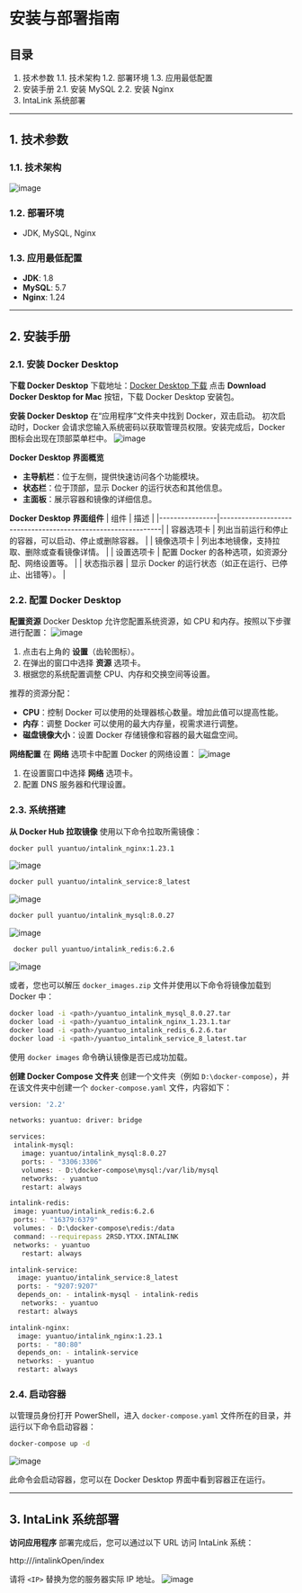 # 安装与部署指南

## 目录
1. 技术参数
   1.1. 技术架构
   1.2. 部署环境
   1.3. 应用最低配置
2. 安装手册
   2.1. 安装 MySQL
   2.2. 安装 Nginx
3. IntaLink 系统部署

---

## 1. 技术参数

### 1.1. 技术架构
![image](https://github.com/user-attachments/assets/0dae9956-b525-47bf-88f0-f1fd8df742b4)

### 1.2. 部署环境
- JDK, MySQL, Nginx

### 1.3. 应用最低配置
- **JDK**: 1.8
- **MySQL**: 5.7
- **Nginx**: 1.24

---

## 2. 安装手册

### 2.1. 安装 Docker Desktop

**下载 Docker Desktop**
下载地址：[Docker Desktop 下载](https://www.docker.com/products/docker-desktop)
点击 **Download Docker Desktop for Mac** 按钮，下载 Docker Desktop 安装包。

**安装 Docker Desktop**
在“应用程序”文件夹中找到 Docker，双击启动。
初次启动时，Docker 会请求您输入系统密码以获取管理员权限。安装完成后，Docker 图标会出现在顶部菜单栏中。
![image](https://github.com/user-attachments/assets/27b1fabc-8e0d-4431-a515-d5c9a7be514a)

**Docker Desktop 界面概览**
- **主导航栏**：位于左侧，提供快速访问各个功能模块。
- **状态栏**：位于顶部，显示 Docker 的运行状态和其他信息。
- **主面板**：展示容器和镜像的详细信息。

**Docker Desktop 界面组件**
| 组件           | 描述                                                         |
|----------------|--------------------------------------------------------------|
| 容器选项卡      | 列出当前运行和停止的容器，可以启动、停止或删除容器。        |
| 镜像选项卡      | 列出本地镜像，支持拉取、删除或查看镜像详情。                |
| 设置选项卡      | 配置 Docker 的各种选项，如资源分配、网络设置等。             |
| 状态指示器      | 显示 Docker 的运行状态（如正在运行、已停止、出错等）。      |

### 2.2. 配置 Docker Desktop

**配置资源**
Docker Desktop 允许您配置系统资源，如 CPU 和内存。按照以下步骤进行配置：
![image](https://github.com/user-attachments/assets/af24272e-16b6-4e2e-afb3-0d1c0cb15cc9)

1. 点击右上角的 **设置**（齿轮图标）。
2. 在弹出的窗口中选择 **资源** 选项卡。
3. 根据您的系统配置调整 CPU、内存和交换空间等设置。

推荐的资源分配：
- **CPU**：控制 Docker 可以使用的处理器核心数量。增加此值可以提高性能。
- **内存**：调整 Docker 可以使用的最大内存量，视需求进行调整。
- **磁盘镜像大小**：设置 Docker 存储镜像和容器的最大磁盘空间。

**网络配置**
在 **网络** 选项卡中配置 Docker 的网络设置：
![image](https://github.com/user-attachments/assets/878f82a0-0ed2-4c06-93d7-49e171f3645b)

1. 在设置窗口中选择 **网络** 选项卡。
2. 配置 DNS 服务器和代理设置。

### 2.3. 系统搭建

**从 Docker Hub 拉取镜像**
使用以下命令拉取所需镜像：
```bash
docker pull yuantuo/intalink_nginx:1.23.1
```
![image](https://github.com/user-attachments/assets/2fd60fbb-499e-47fa-af03-a8e13632dbec)
```bash
docker pull yuantuo/intalink_service:8_latest
```
![image](https://github.com/user-attachments/assets/14f41aa0-359b-41f0-acb5-591e3089eacf)

```bash
docker pull yuantuo/intalink_mysql:8.0.27
```
![image](https://github.com/user-attachments/assets/5a7fdc9b-abd9-4fde-a86f-c072634773a9)

```bash
 docker pull yuantuo/intalink_redis:6.2.6
```
![image](https://github.com/user-attachments/assets/573927e3-b10e-4807-bdd0-b4b2b658cf02)

或者，您也可以解压 `docker_images.zip` 文件并使用以下命令将镜像加载到 Docker 中：
```bash
docker load -i <path>/yuantuo_intalink_mysql_8.0.27.tar
docker load -i <path>/yuantuo_intalink_nginx_1.23.1.tar
docker load -i <path>/yuantuo_intalink_redis_6.2.6.tar
docker load -i <path>/yuantuo_intalink_service_8_latest.tar
```

使用 `docker images` 命令确认镜像是否已成功加载。

**创建 Docker Compose 文件夹**
创建一个文件夹（例如 `D:\docker-compose`），并在该文件夹中创建一个 `docker-compose.yaml` 文件，内容如下：
```bash
version: '2.2'

networks: yuantuo: driver: bridge
```
```bash
services:
 intalink-mysql:
   image: yuantuo/intalink_mysql:8.0.27
   ports: - "3306:3306"
   volumes: - D:\docker-compose\mysql:/var/lib/mysql
   networks: - yuantuo
   restart: always
```
```bash
intalink-redis:
 image: yuantuo/intalink_redis:6.2.6
 ports: - "16379:6379"
 volumes: - D:\docker-compose\redis:/data
 command: --requirepass 2RSD.YTXX.INTALINK
 networks: - yuantuo
   restart: always
```
```bash
intalink-service:
  image: yuantuo/intalink_service:8_latest
  ports: - "9207:9207"
  depends_on: - intalink-mysql - intalink-redis
   networks: - yuantuo
  restart: always
```
```bash
intalink-nginx:
  image: yuantuo/intalink_nginx:1.23.1
  ports: - "80:80"
  depends_on: - intalink-service
  networks: - yuantuo
  restart: always
```

### 2.4. 启动容器

以管理员身份打开 PowerShell，进入 `docker-compose.yaml` 文件所在的目录，并运行以下命令启动容器：
```bash
docker-compose up -d
```
![image](https://github.com/user-attachments/assets/a3a5a39d-25e1-4b04-a4aa-ffbfd1f51a9f)

此命令会启动容器，您可以在 Docker Desktop 界面中看到容器正在运行。

---

## 3. IntaLink 系统部署

**访问应用程序**
部署完成后，您可以通过以下 URL 访问 IntaLink 系统：

http://<IP>/intalinkOpen/index


请将 `<IP>` 替换为您的服务器实际 IP 地址。
![image](https://github.com/user-attachments/assets/e9755bb7-4f02-41a3-93b0-3f52531fc0b5)
